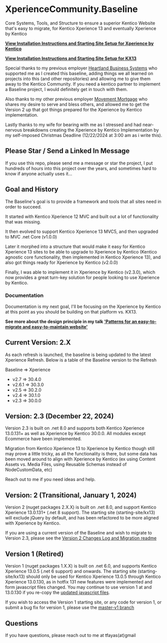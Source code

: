 
# XperienceCommunity.Baseline

Core Systems, Tools, and Structure to ensure a superior Kentico Website that's easy to migrate, for Kentico Xperience 13 and eventually Xperience by Kentico

**[View Installation Instructions and Starting Site Setup for Xperience by Kentico](documentation/site/site-xbyk-setup.md)**

**[View Installation Instructions and Starting Site Setup for KX13](documentation/site/site-kx13-setup.md)**

Special thanks to my previous employer [Heartland Business Systems](https://www.hbs.net) who supported me as I created this baseline, adding things we all learned on projects into this (and other repositories) and allowing me to give them away to the Kentico Community. If you need a kentico partner to implement a Baseline project, I would definitely get in touch with them.

Also thanks to my other previous employer [Movement Mortgage](https://www.movement.com) who shares my desire to serve and bless others, and allowed me to get the Version 2 up that got things prepared for the Xperience by Kentico implementation.

Lastly thanks to my wife for bearing with me as I stressed and had near-nervous breakdowns creating the Xperience by Kentico Implementation by my self-imposed Christmas Deadline (12/22/2024 at 3:00 am as i write this).

## Please Star / Send a Linked In Message

If you use this repo, please send me a message or star the project, I put hundreds of hours into this project over the years, and sometimes hard to know if anyone actually uses it...

## Goal and History

The Baseline's goal is to provide a framework and tools that all sites need in order to succeed.

It started with Kentico Xperience 12 MVC and built out a lot of functionality that was missing.

It then evolved to support Kentico Xperience 13 MVC5, and then upgraded to MVC .net Core (v1.0.0)

Later it morphed into a structure that would make it easy for Kentico Xperience 13 sites to be able to upgrade to Xperience by Kentico (Kentico agnostic core functionality, then implemented in Kentico Xperience 13), and also got things ready for Xperience by Kentico (v2.0.0)

Finally, I was able to implement it in Xperience by Kentico (v2.3.0), which now provides a great turn-key solution for people looking to use Xperience by Kentico.

### Documentation

Documentation is my next goal, I'll be focusing on the Xperience by Kentico at this point as you should be building on that platform vs. KX13.

**See more about the design principle in my talk ['Patterns for an easy-to-migrate and easy-to-maintain website'](https://www.kentico.com/presentation/patterns-for-an-easy-to-migrate-and-easy-to-mainta)**

## Current Version: 2.X

As each refresh is launched, the baseline is being updated to the latest Xperience Refresh.  Below is a table of the Baseline version to the Refresh

Baseline => Xperience
- v2.7 => 30.4.0
- v2.6.1 => 30.3.0
- v2.5 => 30.2.0
- v2.4 => 30.1.0
- v2.3 => 30.0.0

## Version: 2.3 (December 22, 2024)

Version 2.3 is built on .net 8.0 and supports both Kentico Xperience 13.0.131+ as well as Xperience by Kentico 30.0.0.  All modules except Ecommerce have been implemented.

Migration from Kentico Xperience 13 to Xperience by Kentico though still may prove a little tricky, as all the functionality is there, but some data has been moved around to align with Xperience by Kentico (ex using Content Assets vs. Media Files, using Reusable Schemas instead of NodeCustomData, etc)

Reach out to me if you need ideas and help.

## Version: 2 (Transitional, January 1, 2024)

Version 2 (nuget packages 2.X.X) is built on .net 8.0, and support Kentico Xperience 13.0.131+ (.net 8 support). The starting site (starting-site/kx13) will exclude jQuery by default, and has been refactored to be more aligned with Xperience by Kentico.

If you are using a current version of the Baseline and wish to migrate to Version 2.3, please see the [Version 2 Changes Log and Migration readme](https://github.com/KenticoDevTrev/XperienceCommunity.Baseline/blob/master/Version2ChangeLogAndMigration.md)

## Version 1 (Retired)

Version 1 (nuget packages 1.X.X) is built on .net 6.0, and supports Kentico Xperience 13.0.5 (.net 6 support) and onwards. The starting site (starting-site/kx13) should only be used for Kentico Xperience 13.0.5 through Kentico Xperience 13.0.130, as in hotfix 131 new features were implemented and form javascript files changed.  You may continue to use version 1 at and 13.0.130 if you re-copy the [updated javascript files](https://github.com/KenticoDevTrev/XperienceCommunity.Baseline/tree/master/starting-site/kx13/MVC/FrontEndDev/js/bundles/form-bundle).

If you wish to access the Version 1 starting site, or any code for version 1, or submit a bug fix for version 1, please use the [master-v1 branch](https://github.com/KenticoDevTrev/XperienceCommunity.Baseline/tree/master-v1)

## Questions

If you have questions, please reach out to me at tfayas(at)gmail
